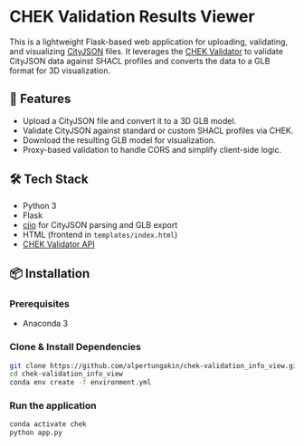 # CHEK Validation Results Viewer

This is a lightweight Flask-based web application for uploading, validating, and visualizing [CityJSON](https://www.cityjson.org/) files. It leverages the [CHEK Validator](https://defs-dev.opengis.net/chek-validator) to validate CityJSON data against SHACL profiles and converts the data to a GLB format for 3D visualization.

## 🚀 Features

- Upload a CityJSON file and convert it to a 3D GLB model.
- Validate CityJSON against standard or custom SHACL profiles via CHEK.
- Download the resulting GLB model for visualization.
- Proxy-based validation to handle CORS and simplify client-side logic.

## 🛠️ Tech Stack

- Python 3
- Flask
- [cjio](https://github.com/cityjson/cjio) for CityJSON parsing and GLB export
- HTML (frontend in `templates/index.html`)
- [CHEK Validator API](https://defs-dev.opengis.net/chek-validator)

## 📦 Installation

### Prerequisites

- Anaconda 3

### Clone & Install Dependencies

```bash
git clone https://github.com/alpertungakin/chek-validation_info_view.git
cd chek-validation_info_view
conda env create -f environment.yml
```

### Run the application

```bash
conda activate chek
python app.py
```
